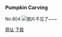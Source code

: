 ### Pumpkin Carving
No.804
![图片不见了~~~](https://imgs.xkcd.com/comics/pumpkin_carving.png)

[原址](https://xkcd.com//804) [下载](https://imgs.xkcd.com/comics/pumpkin_carving.png)

